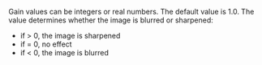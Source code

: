 Gain values can be integers or real numbers. The default value is 1.0.
The value determines whether the image is blurred or sharpened:

- if > 0, the image is sharpened
- if = 0, no effect
- if < 0, the image is blurred